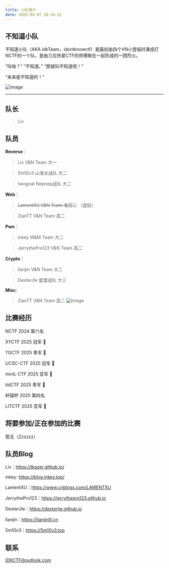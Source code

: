 ```yaml
---
title: 小队简介
date: 2025-04-07 18:16:12
---
```


## 不知道小队

不知道小队（AKA idkTeam，idontknowctf）是最初由四个VN小登临时凑成打NCTF的一个队，是由几位热爱CTF的师傅聚在一起形成的一团烈火。

“叫啥？” “不知道。” “那就叫不知道吧！”

“未来是不知道的！”

![image](https://img.picui.cn/free/2025/04/13/67fbcc5bc96f6.png)

---

## 队长

> Liv 

## 队员

**Reverse**：

> Liv V&N Team 大一

> 5m10v3 山海关战队 大二

> twogoat Nepnep战队 大二

**Web**：

> ~~LamentXU V&N Team 准高三~~ （退役）

> ZianTT V&N Team 高二

**Pwn**：

> inkey W&M Team 大二

> JerrythePro123 V&N Team 高二

**Crypto**：

> lianjin V&N Team 大二

> DexterJIe 星盟战队 大三

**Misc**:

> ZianTT V&N Team 高二
![image](https://img.picui.cn/free/2025/04/25/680b9991149f1.png)

## 比赛经历

NCTF 2024 第六名

XYCTF 2025 冠军 🥇

TGCTF 2025 季军 🥉

UCSC-CTF 2025 冠军 🥇

miniL CTF 2025 亚军 🥈

tidCTF 2025 季军 🥉

轩辕杯 2025 第四名

LITCTF 2025 亚军 🥈

## 将要参加/正在参加的比赛

暂无（Zzzzzz）

## 队员Blog

Liv：https://tkazer.github.io/

inkey: https://blog.inkey.top/

LamentXU：https://www.cnblogs.com/LAMENTXU

JerrythePro123：https://jerrythepro123.github.io

DexterJIe：https://dexterjie.github.io

lianjin：https://lianjinlll.cn

5m10v3：https://5m10v3.top

## 联系

IDKCTF@outlook.com
